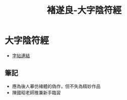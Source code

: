﻿---
title: '褚遂良-大字陰符經'
tag: '墨跡'
---
# 大字陰符經
* [字帖連結](https://9610.com/csl/06.htm)

## 筆記
* 應為後人摹仿褚體的偽作，但不失為精妙作品
* 陳國昭老師推兼新手臨習
